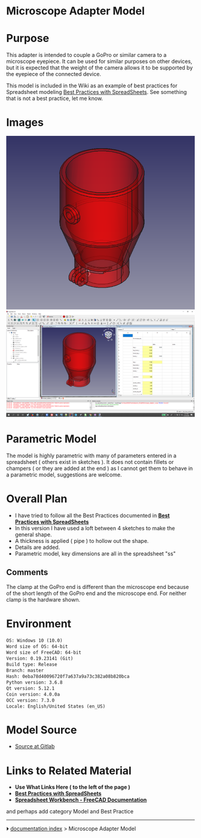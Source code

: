 # Microscope Adapter Model
# Purpose

This adapter is intended to couple a GoPro or similar camera to a microscope eyepiece. It can be used for similar purposes on other devices, but it is expected that the weight of the camera allows it to be supported by the eyepiece of the connected device.

This model is included in the Wiki as an example of best practices for Spreadsheet modeling [Best Practices with SpreadSheets](Best_Practices_with_SpreadSheets.md). See something that is not a best practice, let me know.

# Images

![ 1000x2500px](images/Mscope_adapter_1.png ) ![ 1000x2500px](images/Mscope_adapter_ss.png )

# Parametric Model 

The model is highly parametric with many of parameters entered in a spreadsheet ( others exist in sketches ). It does not contain fillets or champers ( or they are added at the end ) as I cannot get them to behave in a parametric model, suggestions are welcome.

# Overall Plan 

-   I have tried to follow all the Best Practices documented in **[Best Practices with SpreadSheets](Best_Practices_with_SpreadSheets.md)**
-   In this version I have used a loft between 4 sketches to make the general shape.
-   A thickness is applied ( pipe ) to hollow out the shape.
-   Details are added.
-   Parametric model, key dimensions are all in the spreadsheet \"ss\"

## Comments

The clamp at the GoPro end is different than the microscope end because of the short length of the GoPro end and the microscope end. For neither clamp is the hardware shown.

# Environment

    OS: Windows 10 (10.0)
    Word size of OS: 64-bit
    Word size of FreeCAD: 64-bit
    Version: 0.19.23141 (Git)
    Build type: Release
    Branch: master
    Hash: 0eba78d40096720f7a637a9a73c382a08b820bca
    Python version: 3.6.8
    Qt version: 5.12.1
    Coin version: 4.0.0a
    OCC version: 7.3.0
    Locale: English/United States (en_US)

# Model Source 

-   [Source at Gitlab](https://gitlab.com/russhensel/freecadtest/-/blob/master/mscope_adapter_3.FCStd)

# Links to Related Material 

-   **Use What Links Here ( to the left of the page )**
-   **[Best Practices with SpreadSheets](Best_Practices_with_SpreadSheets.md)**
-   **[Spreadsheet Workbench - FreeCAD Documentation](https://wiki.freecadweb.org/Spreadsheet_Workbench)**

and perhaps add category Model and Best Practice



---
⏵ [documentation index](../README.md) > Microscope Adapter Model
